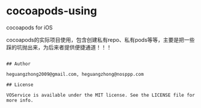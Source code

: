 # cocoapods-using
cocoapods for iOS

  cocoapods的实际项目使用，包含创建私有repo、私有pods等等，主要是把一些踩的坑抛出来，为后来者提供便捷通道！！！
  
```

## Author

heguangzhong2009@gmail.com, heguangzhong@nosppp.com

## License

VOService is available under the MIT license. See the LICENSE file for more info.
